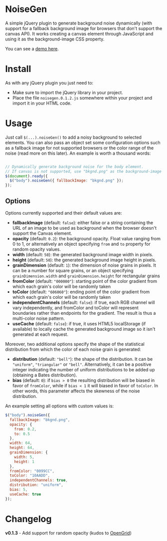 NoiseGen
========

A simple jQuery plugin to generate background noise dynamically (with support for a fallback background image for browsers that don't support the canvas API). It works creating a canvas element through JavaScript and using it as the background-image CSS property.

You can see a [demo here](http://www.lucaongaro.eu/demos/noisegen/).


Install
=======

As with any jQuery plugin you just need to:

* Make sure to import the jQuery library in your project.
* Place the file `noisegen.0.1.2.js` somewhere within your project and import it in your HTML code.


Usage
=====

Just call `$(...).noiseGen()` to add a noisy background to selected elements. You can also pass an object set some configuration options such as a fallback image for not supported browsers or the color range of the noise (read more on this later). An example is worth a thousand words:

```javascript

// Dynamically generate background noise for the body element.
// If canvas is not supported, use "bkgnd.png" as the background-image instead
$(document).ready({
  $("body").noiseGen({ fallbackImage: "bkgnd.png" });
});

```


Options
-------

Options currently supported and their default values are:

* **fallbackImage** (default: `false`): either false or a string containing the URL of an image to be used as background when the browser doesn't support the Canvas element.
* **opacity** (default: `0.2`): the background opacity. Float value ranging from 0 to 1, or alternatively an object specifying `from` and `to` property for random opacity values.
* **width** (default: `50`): the generated background image width in pixels.
* **height** (default: `50`): the generated background image height in pixels.
* **grainDimension** (default: `1`): the dimension of noise grains in pixels. It can be a number for square grains, or an object specifying `grainDimension.width` and `grainDimension.height` for rectangular grains
* **fromColor** (default: `"000000"`): starting point of the color gradient from which each grain's color will be randomly taken
* **toColor** (default: `"606060"`): ending point of the color gradient from which each grain's color will be randomly taken
* **independentChannels** (default: `false`): if true, each RGB channel will vary independently, and fromColor and toColor will represent boundaries rather than endpoints for the gradient. The result is thus a multi-color noise pattern.
* **useCache** (default: `false`): if true, it uses HTML5 localStorage (if available) to locally cache the generated background image so it isn't generated at each request.

Moreover, two additional options specify the shape of the statistical distribution from which the color of each noise grain is generated:

* **distribution** (default: `"bell"`): the shape of the distribution. It can be `"uniform"`, `"triangular"` or `"bell"`. Alternatively, it can be a positive integer indicating the number of uniform distributions to be added up (obtaining a Bates distribution).
* **bias** (default: `0`): if `bias > 0` the resulting distribution will be biased in favor of `fromColor`, while if `bias < 1` it will biased in favor of `toColor`. In other words, this parameter affects the skewness of the noise distribution.

An example setting all options with custom values is:

```javascript
$("body").noiseGen({
  fallbackImage: "bkgnd.png",
  opacity: {
    from: 0.2,
    to: 0.5
  },
  width: 64,
  height: 64,
  grainDimension: {
    width: 5,
    height: 1
  },
  fromColor: "0099CC",
  toColor: "10AADD",
  independentChannels: true,
  distribution: "uniform",
  bias: 5,
  useCache: true
});
```


Changelog
=========

**v0.1.3** - Add support for random opacity (kudos to [OpenGrid](https://github.com/OpenGrid))